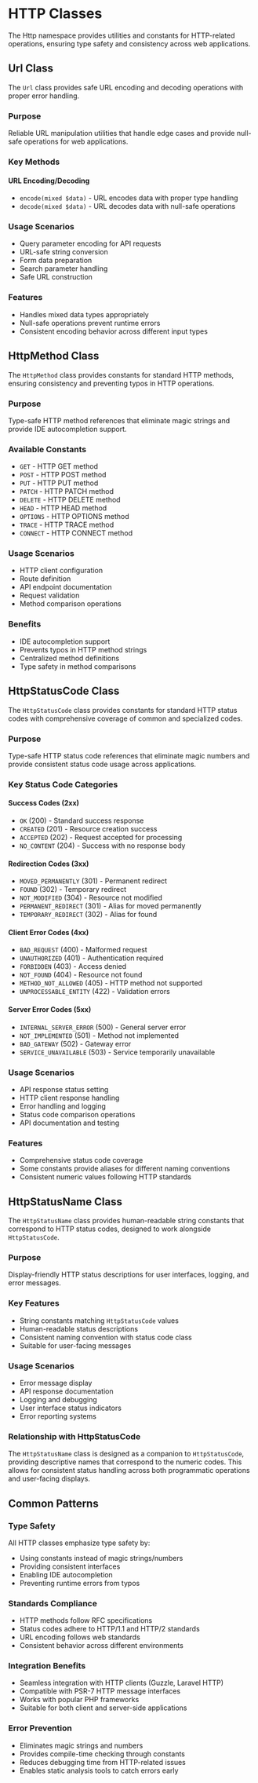 # HTTP Classes

The Http namespace provides utilities and constants for HTTP-related operations, ensuring type safety and consistency across web applications.

## Url Class

The `Url` class provides safe URL encoding and decoding operations with proper error handling.

### Purpose

Reliable URL manipulation utilities that handle edge cases and provide null-safe operations for web applications.

### Key Methods

#### URL Encoding/Decoding

- `encode(mixed $data)` - URL encodes data with proper type handling
- `decode(mixed $data)` - URL decodes data with null-safe operations

### Usage Scenarios

- Query parameter encoding for API requests
- URL-safe string conversion
- Form data preparation
- Search parameter handling
- Safe URL construction

### Features

- Handles mixed data types appropriately
- Null-safe operations prevent runtime errors
- Consistent encoding behavior across different input types

## HttpMethod Class

The `HttpMethod` class provides constants for standard HTTP methods, ensuring consistency and preventing typos in HTTP operations.

### Purpose

Type-safe HTTP method references that eliminate magic strings and provide IDE autocompletion support.

### Available Constants

- `GET` - HTTP GET method
- `POST` - HTTP POST method
- `PUT` - HTTP PUT method
- `PATCH` - HTTP PATCH method
- `DELETE` - HTTP DELETE method
- `HEAD` - HTTP HEAD method
- `OPTIONS` - HTTP OPTIONS method
- `TRACE` - HTTP TRACE method
- `CONNECT` - HTTP CONNECT method

### Usage Scenarios

- HTTP client configuration
- Route definition
- API endpoint documentation
- Request validation
- Method comparison operations

### Benefits

- IDE autocompletion support
- Prevents typos in HTTP method strings
- Centralized method definitions
- Type safety in method comparisons

## HttpStatusCode Class

The `HttpStatusCode` class provides constants for standard HTTP status codes with comprehensive coverage of common and specialized codes.

### Purpose

Type-safe HTTP status code references that eliminate magic numbers and provide consistent status code usage across applications.

### Key Status Code Categories

#### Success Codes (2xx)

- `OK` (200) - Standard success response
- `CREATED` (201) - Resource creation success
- `ACCEPTED` (202) - Request accepted for processing
- `NO_CONTENT` (204) - Success with no response body

#### Redirection Codes (3xx)

- `MOVED_PERMANENTLY` (301) - Permanent redirect
- `FOUND` (302) - Temporary redirect
- `NOT_MODIFIED` (304) - Resource not modified
- `PERMANENT_REDIRECT` (301) - Alias for moved permanently
- `TEMPORARY_REDIRECT` (302) - Alias for found

#### Client Error Codes (4xx)

- `BAD_REQUEST` (400) - Malformed request
- `UNAUTHORIZED` (401) - Authentication required
- `FORBIDDEN` (403) - Access denied
- `NOT_FOUND` (404) - Resource not found
- `METHOD_NOT_ALLOWED` (405) - HTTP method not supported
- `UNPROCESSABLE_ENTITY` (422) - Validation errors

#### Server Error Codes (5xx)

- `INTERNAL_SERVER_ERROR` (500) - General server error
- `NOT_IMPLEMENTED` (501) - Method not implemented
- `BAD_GATEWAY` (502) - Gateway error
- `SERVICE_UNAVAILABLE` (503) - Service temporarily unavailable

### Usage Scenarios

- API response status setting
- HTTP client response handling
- Error handling and logging
- Status code comparison operations
- API documentation and testing

### Features

- Comprehensive status code coverage
- Some constants provide aliases for different naming conventions
- Consistent numeric values following HTTP standards

## HttpStatusName Class

The `HttpStatusName` class provides human-readable string constants that correspond to HTTP status codes, designed to work alongside `HttpStatusCode`.

### Purpose

Display-friendly HTTP status descriptions for user interfaces, logging, and error messages.

### Key Features

- String constants matching `HttpStatusCode` values
- Human-readable status descriptions
- Consistent naming convention with status code class
- Suitable for user-facing messages

### Usage Scenarios

- Error message display
- API response documentation
- Logging and debugging
- User interface status indicators
- Error reporting systems

### Relationship with HttpStatusCode

The `HttpStatusName` class is designed as a companion to `HttpStatusCode`, providing descriptive names that correspond to the numeric codes. This allows for consistent
status handling across both programmatic operations and user-facing displays.

## Common Patterns

### Type Safety

All HTTP classes emphasize type safety by:

- Using constants instead of magic strings/numbers
- Providing consistent interfaces
- Enabling IDE autocompletion
- Preventing runtime errors from typos

### Standards Compliance

- HTTP methods follow RFC specifications
- Status codes adhere to HTTP/1.1 and HTTP/2 standards
- URL encoding follows web standards
- Consistent behavior across different environments

### Integration Benefits

- Seamless integration with HTTP clients (Guzzle, Laravel HTTP)
- Compatible with PSR-7 HTTP message interfaces
- Works with popular PHP frameworks
- Suitable for both client and server-side applications

### Error Prevention

- Eliminates magic strings and numbers
- Provides compile-time checking through constants
- Reduces debugging time from HTTP-related issues
- Enables static analysis tools to catch errors early
